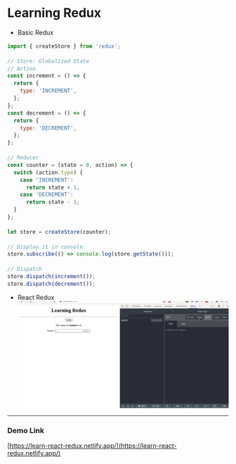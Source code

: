 # Learning Redux

- Basic Redux

```javascript
import { createStore } from 'redux';

// Store: Globalized State
// Action
const increment = () => {
  return {
    type: 'INCREMENT',
  };
};
const decrement = () => {
  return {
    type: 'DECREMENT',
  };
};

// Reducer
const counter = (state = 0, action) => {
  switch (action.type) {
    case 'INCREMENT':
      return state + 1;
    case 'DECREMENT':
      return state - 1;
  }
};

let store = createStore(counter);

// Display it in console
store.subscribe(() => console.log(store.getState()));

// Dispatch
store.dispatch(increment());
store.dispatch(decrement());
```

- React Redux
  ![React Redux](./Redux.gif)

---

### Demo Link
[https://learn-react-redux.netlify.app/](https://learn-react-redux.netlify.app/)
